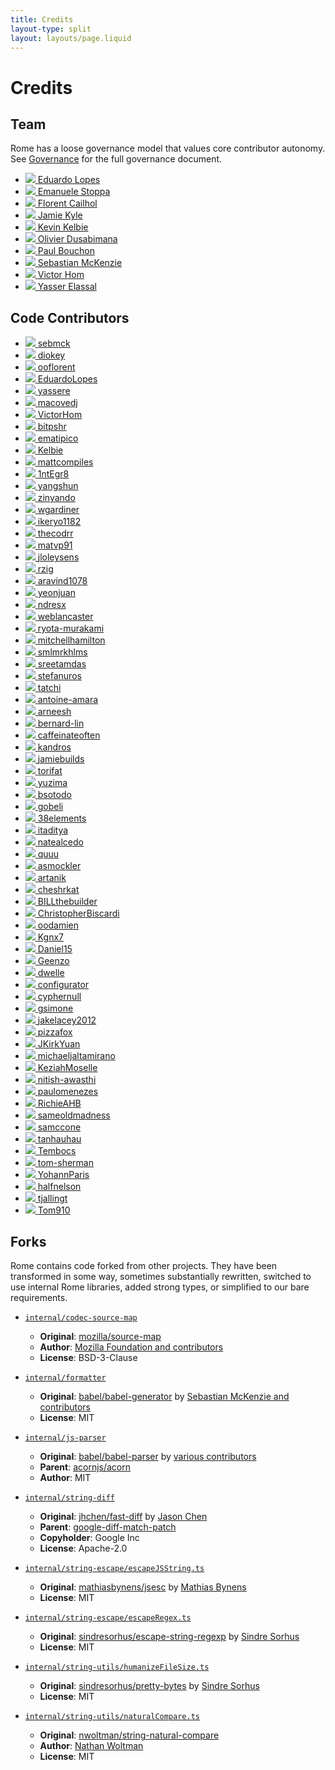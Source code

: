 ```yaml
---
title: Credits
layout-type: split
layout: layouts/page.liquid
---
```


# Credits

## Team

Rome has a loose governance model that values core contributor autonomy. See [Governance](https://github.com/romefrontend/rome/blob/main/GOVERNANCE.md) for the full governance document.

<ul class="team-list">
	<li>
		<a href="https://github.com/EduardoLopes">
			<img src="https://github.com/EduardoLopes.png?s=176">
			<span>Eduardo Lopes</span>
		</a>
	</li>
	<li>
		<a href="https://github.com/ematipico">
			<img src="https://github.com/ematipico.png?s=176">
			<span>Emanuele Stoppa</span>
		</a>
	</li>
	<li>
		<a href="https://github.com/ooflorent">
			<img src="https://github.com/ooflorent.png?s=176">
			<span>Florent Cailhol</span>
		</a>
	</li>
	<li>
		<a href="https://github.com/jamiebuilds">
			<img src="https://github.com/jamiebuilds.png?s=176">
			<span>Jamie Kyle</span>
		</a>
	</li>
	<li>
		<a href="https://github.com/Kelbie">
			<img src="https://github.com/Kelbie.png?s=176">
			<span>Kevin Kelbie</span>
		</a>
	</li>
	<li>
		<a href="https://github.com/diokey">
			<img src="https://github.com/diokey.png?s=176">
			<span>Olivier Dusabimana</span>
		</a>
	</li>
	<li>
		<a href="https://github.com/bitpshr">
			<img src="https://github.com/bitpshr.png?s=176">
			<span>Paul Bouchon</span>
		</a>
	</li>
	<li>
		<a href="https://github.com/sebmck">
			<img src="https://github.com/sebmck.png?s=176">
			<span>Sebastian McKenzie</span>
		</a>
	</li>
	<li>
		<a href="https://github.com/VictorHom">
			<img src="https://github.com/VictorHom.png?s=176">
			<span>Victor Hom</span>
		</a>
	</li>
	<li>
		<a href="https://github.com/yassere">
			<img src="https://github.com/yassere.png?s=176">
			<span>Yasser Elassal</span>
		</a>
	</li>
</ul>

## Code Contributors

<!-- GENERATED:START(hash:53ae98715692d1579bca3e207d515958633010dd,id:main) Everything below is automatically generated. DO NOT MODIFY. Run `./rome run scripts/update-contributor-credits` to update. -->
<ul class="team-list credits">
<li><a href="https://github.com/romefrontend/rome/commits?author=sebmck">
<img src="https://avatars0.githubusercontent.com/u/853712?v=4">
<span>sebmck</span>
</a></li>
<li><a href="https://github.com/romefrontend/rome/commits?author=diokey">
<img src="https://avatars3.githubusercontent.com/u/5262527?v=4">
<span>diokey</span>
</a></li>
<li><a href="https://github.com/romefrontend/rome/commits?author=ooflorent">
<img src="https://avatars0.githubusercontent.com/u/168498?v=4">
<span>ooflorent</span>
</a></li>
<li><a href="https://github.com/romefrontend/rome/commits?author=EduardoLopes">
<img src="https://avatars0.githubusercontent.com/u/1084297?v=4">
<span>EduardoLopes</span>
</a></li>
<li><a href="https://github.com/romefrontend/rome/commits?author=yassere">
<img src="https://avatars3.githubusercontent.com/u/7271639?v=4">
<span>yassere</span>
</a></li>
<li><a href="https://github.com/romefrontend/rome/commits?author=macovedj">
<img src="https://avatars3.githubusercontent.com/u/20097860?v=4">
<span>macovedj</span>
</a></li>
<li><a href="https://github.com/romefrontend/rome/commits?author=VictorHom">
<img src="https://avatars1.githubusercontent.com/u/3211873?v=4">
<span>VictorHom</span>
</a></li>
<li><a href="https://github.com/romefrontend/rome/commits?author=bitpshr">
<img src="https://avatars1.githubusercontent.com/u/334586?v=4">
<span>bitpshr</span>
</a></li>
<li><a href="https://github.com/romefrontend/rome/commits?author=ematipico">
<img src="https://avatars3.githubusercontent.com/u/602478?v=4">
<span>ematipico</span>
</a></li>
<li><a href="https://github.com/romefrontend/rome/commits?author=Kelbie">
<img src="https://avatars0.githubusercontent.com/u/19197564?v=4">
<span>Kelbie</span>
</a></li>
<li><a href="https://github.com/romefrontend/rome/commits?author=mattcompiles">
<img src="https://avatars1.githubusercontent.com/u/8802980?v=4">
<span>mattcompiles</span>
</a></li>
<li><a href="https://github.com/romefrontend/rome/commits?author=1ntEgr8">
<img src="https://avatars2.githubusercontent.com/u/40111357?v=4">
<span>1ntEgr8</span>
</a></li>
<li><a href="https://github.com/romefrontend/rome/commits?author=yangshun">
<img src="https://avatars3.githubusercontent.com/u/1315101?v=4">
<span>yangshun</span>
</a></li>
<li><a href="https://github.com/romefrontend/rome/commits?author=zinyando">
<img src="https://avatars2.githubusercontent.com/u/806774?v=4">
<span>zinyando</span>
</a></li>
<li><a href="https://github.com/romefrontend/rome/commits?author=wgardiner">
<img src="https://avatars2.githubusercontent.com/u/4764564?v=4">
<span>wgardiner</span>
</a></li>
<li><a href="https://github.com/romefrontend/rome/commits?author=ikeryo1182">
<img src="https://avatars3.githubusercontent.com/u/29964919?v=4">
<span>ikeryo1182</span>
</a></li>
<li><a href="https://github.com/romefrontend/rome/commits?author=thecodrr">
<img src="https://avatars1.githubusercontent.com/u/7473959?v=4">
<span>thecodrr</span>
</a></li>
<li><a href="https://github.com/romefrontend/rome/commits?author=matvp91">
<img src="https://avatars3.githubusercontent.com/u/12699796?v=4">
<span>matvp91</span>
</a></li>
<li><a href="https://github.com/romefrontend/rome/commits?author=jloleysens">
<img src="https://avatars3.githubusercontent.com/u/8155004?v=4">
<span>jloleysens</span>
</a></li>
<li><a href="https://github.com/romefrontend/rome/commits?author=rzig">
<img src="https://avatars1.githubusercontent.com/u/16417432?v=4">
<span>rzig</span>
</a></li>
<li><a href="https://github.com/romefrontend/rome/commits?author=aravind1078">
<img src="https://avatars1.githubusercontent.com/u/22080780?v=4">
<span>aravind1078</span>
</a></li>
<li><a href="https://github.com/romefrontend/rome/commits?author=yeonjuan">
<img src="https://avatars3.githubusercontent.com/u/41323220?v=4">
<span>yeonjuan</span>
</a></li>
<li><a href="https://github.com/romefrontend/rome/commits?author=ndresx">
<img src="https://avatars0.githubusercontent.com/u/27507295?v=4">
<span>ndresx</span>
</a></li>
<li><a href="https://github.com/romefrontend/rome/commits?author=weblancaster">
<img src="https://avatars1.githubusercontent.com/u/549394?v=4">
<span>weblancaster</span>
</a></li>
<li><a href="https://github.com/romefrontend/rome/commits?author=ryota-murakami">
<img src="https://avatars2.githubusercontent.com/u/5501268?v=4">
<span>ryota-murakami</span>
</a></li>
<li><a href="https://github.com/romefrontend/rome/commits?author=mitchellhamilton">
<img src="https://avatars1.githubusercontent.com/u/11481355?v=4">
<span>mitchellhamilton</span>
</a></li>
<li><a href="https://github.com/romefrontend/rome/commits?author=smlmrkhlms">
<img src="https://avatars3.githubusercontent.com/u/5240571?v=4">
<span>smlmrkhlms</span>
</a></li>
<li><a href="https://github.com/romefrontend/rome/commits?author=sreetamdas">
<img src="https://avatars3.githubusercontent.com/u/11270438?v=4">
<span>sreetamdas</span>
</a></li>
<li><a href="https://github.com/romefrontend/rome/commits?author=stefanuros">
<img src="https://avatars3.githubusercontent.com/u/25876628?v=4">
<span>stefanuros</span>
</a></li>
<li><a href="https://github.com/romefrontend/rome/commits?author=tatchi">
<img src="https://avatars2.githubusercontent.com/u/5595092?v=4">
<span>tatchi</span>
</a></li>
<li><a href="https://github.com/romefrontend/rome/commits?author=antoine-amara">
<img src="https://avatars2.githubusercontent.com/u/10661789?v=4">
<span>antoine-amara</span>
</a></li>
<li><a href="https://github.com/romefrontend/rome/commits?author=arneesh">
<img src="https://avatars1.githubusercontent.com/u/44923038?v=4">
<span>arneesh</span>
</a></li>
<li><a href="https://github.com/romefrontend/rome/commits?author=bernard-lin">
<img src="https://avatars0.githubusercontent.com/u/16327281?v=4">
<span>bernard-lin</span>
</a></li>
<li><a href="https://github.com/romefrontend/rome/commits?author=caffeinateoften">
<img src="https://avatars2.githubusercontent.com/u/66340669?v=4">
<span>caffeinateoften</span>
</a></li>
<li><a href="https://github.com/romefrontend/rome/commits?author=kandros">
<img src="https://avatars0.githubusercontent.com/u/4562878?v=4">
<span>kandros</span>
</a></li>
<li><a href="https://github.com/romefrontend/rome/commits?author=jamiebuilds">
<img src="https://avatars0.githubusercontent.com/u/952783?v=4">
<span>jamiebuilds</span>
</a></li>
<li><a href="https://github.com/romefrontend/rome/commits?author=torifat">
<img src="https://avatars2.githubusercontent.com/u/208544?v=4">
<span>torifat</span>
</a></li>
<li><a href="https://github.com/romefrontend/rome/commits?author=yuzima">
<img src="https://avatars2.githubusercontent.com/u/6914393?v=4">
<span>yuzima</span>
</a></li>
<li><a href="https://github.com/romefrontend/rome/commits?author=bsotodo">
<img src="https://avatars2.githubusercontent.com/u/10819833?v=4">
<span>bsotodo</span>
</a></li>
<li><a href="https://github.com/romefrontend/rome/commits?author=gobeli">
<img src="https://avatars2.githubusercontent.com/u/12260492?v=4">
<span>gobeli</span>
</a></li>
<li><a href="https://github.com/romefrontend/rome/commits?author=38elements">
<img src="https://avatars3.githubusercontent.com/u/2399132?v=4">
<span>38elements</span>
</a></li>
<li><a href="https://github.com/romefrontend/rome/commits?author=itaditya">
<img src="https://avatars1.githubusercontent.com/u/15871340?v=4">
<span>itaditya</span>
</a></li>
<li><a href="https://github.com/romefrontend/rome/commits?author=natealcedo">
<img src="https://avatars0.githubusercontent.com/u/18214059?v=4">
<span>natealcedo</span>
</a></li>
<li><a href="https://github.com/romefrontend/rome/commits?author=quuu">
<img src="https://avatars0.githubusercontent.com/u/32676955?v=4">
<span>quuu</span>
</a></li>
<li><a href="https://github.com/romefrontend/rome/commits?author=asmockler">
<img src="https://avatars0.githubusercontent.com/u/4712675?v=4">
<span>asmockler</span>
</a></li>
<li><a href="https://github.com/romefrontend/rome/commits?author=artanik">
<img src="https://avatars2.githubusercontent.com/u/1444178?v=4">
<span>artanik</span>
</a></li>
<li><a href="https://github.com/romefrontend/rome/commits?author=cheshrkat">
<img src="https://avatars2.githubusercontent.com/u/307712?v=4">
<span>cheshrkat</span>
</a></li>
<li><a href="https://github.com/romefrontend/rome/commits?author=BILLthebuilder">
<img src="https://avatars1.githubusercontent.com/u/24655101?v=4">
<span>BILLthebuilder</span>
</a></li>
<li><a href="https://github.com/romefrontend/rome/commits?author=ChristopherBiscardi">
<img src="https://avatars1.githubusercontent.com/u/551247?v=4">
<span>ChristopherBiscardi</span>
</a></li>
<li><a href="https://github.com/romefrontend/rome/commits?author=oodamien">
<img src="https://avatars1.githubusercontent.com/u/487067?v=4">
<span>oodamien</span>
</a></li>
<li><a href="https://github.com/romefrontend/rome/commits?author=Kgnx7">
<img src="https://avatars1.githubusercontent.com/u/28836290?v=4">
<span>Kgnx7</span>
</a></li>
<li><a href="https://github.com/romefrontend/rome/commits?author=Daniel15">
<img src="https://avatars2.githubusercontent.com/u/91933?v=4">
<span>Daniel15</span>
</a></li>
<li><a href="https://github.com/romefrontend/rome/commits?author=Geenzo">
<img src="https://avatars0.githubusercontent.com/u/6834228?v=4">
<span>Geenzo</span>
</a></li>
<li><a href="https://github.com/romefrontend/rome/commits?author=dwelle">
<img src="https://avatars2.githubusercontent.com/u/5153846?v=4">
<span>dwelle</span>
</a></li>
<li><a href="https://github.com/romefrontend/rome/commits?author=configurator">
<img src="https://avatars3.githubusercontent.com/u/671365?v=4">
<span>configurator</span>
</a></li>
<li><a href="https://github.com/romefrontend/rome/commits?author=cyphernull">
<img src="https://avatars1.githubusercontent.com/u/23122353?v=4">
<span>cyphernull</span>
</a></li>
<li><a href="https://github.com/romefrontend/rome/commits?author=gsimone">
<img src="https://avatars0.githubusercontent.com/u/1862172?v=4">
<span>gsimone</span>
</a></li>
<li><a href="https://github.com/romefrontend/rome/commits?author=jakelacey2012">
<img src="https://avatars0.githubusercontent.com/u/5159616?v=4">
<span>jakelacey2012</span>
</a></li>
<li><a href="https://github.com/romefrontend/rome/commits?author=pizzafox">
<img src="https://avatars2.githubusercontent.com/u/7608555?v=4">
<span>pizzafox</span>
</a></li>
<li><a href="https://github.com/romefrontend/rome/commits?author=JKirkYuan">
<img src="https://avatars3.githubusercontent.com/u/18089817?v=4">
<span>JKirkYuan</span>
</a></li>
<li><a href="https://github.com/romefrontend/rome/commits?author=michaeljaltamirano">
<img src="https://avatars1.githubusercontent.com/u/13544620?v=4">
<span>michaeljaltamirano</span>
</a></li>
<li><a href="https://github.com/romefrontend/rome/commits?author=KeziahMoselle">
<img src="https://avatars3.githubusercontent.com/u/9168097?v=4">
<span>KeziahMoselle</span>
</a></li>
<li><a href="https://github.com/romefrontend/rome/commits?author=nitish-awasthi">
<img src="https://avatars3.githubusercontent.com/u/61836272?v=4">
<span>nitish-awasthi</span>
</a></li>
<li><a href="https://github.com/romefrontend/rome/commits?author=paulomenezes">
<img src="https://avatars2.githubusercontent.com/u/10564179?v=4">
<span>paulomenezes</span>
</a></li>
<li><a href="https://github.com/romefrontend/rome/commits?author=RichieAHB">
<img src="https://avatars3.githubusercontent.com/u/1652187?v=4">
<span>RichieAHB</span>
</a></li>
<li><a href="https://github.com/romefrontend/rome/commits?author=sameoldmadness">
<img src="https://avatars2.githubusercontent.com/u/1537724?v=4">
<span>sameoldmadness</span>
</a></li>
<li><a href="https://github.com/romefrontend/rome/commits?author=samccone">
<img src="https://avatars3.githubusercontent.com/u/883126?v=4">
<span>samccone</span>
</a></li>
<li><a href="https://github.com/romefrontend/rome/commits?author=tanhauhau">
<img src="https://avatars1.githubusercontent.com/u/2338632?v=4">
<span>tanhauhau</span>
</a></li>
<li><a href="https://github.com/romefrontend/rome/commits?author=Tembocs">
<img src="https://avatars3.githubusercontent.com/u/10493606?v=4">
<span>Tembocs</span>
</a></li>
<li><a href="https://github.com/romefrontend/rome/commits?author=tom-sherman">
<img src="https://avatars1.githubusercontent.com/u/9257001?v=4">
<span>tom-sherman</span>
</a></li>
<li><a href="https://github.com/romefrontend/rome/commits?author=YohannParis">
<img src="https://avatars1.githubusercontent.com/u/636801?v=4">
<span>YohannParis</span>
</a></li>
<li><a href="https://github.com/romefrontend/rome/commits?author=halfnelson">
<img src="https://avatars2.githubusercontent.com/u/551284?v=4">
<span>halfnelson</span>
</a></li>
<li><a href="https://github.com/romefrontend/rome/commits?author=tjallingt">
<img src="https://avatars1.githubusercontent.com/u/5736783?v=4">
<span>tjallingt</span>
</a></li>
<li><a href="https://github.com/romefrontend/rome/commits?author=Tom910">
<img src="https://avatars1.githubusercontent.com/u/2185721?v=4">
<span>Tom910</span>
</a></li>
</ul>
<!-- GENERATED:END(id:main) -->

## Forks

Rome contains code forked from other projects. They have been transformed in some way, sometimes substantially rewritten, switched to use internal Rome libraries, added strong types, or simplified to our bare requirements.

- [`internal/codec-source-map`](https://github.com/romefrontend/rome/tree/main/internal/codec-source-map)
	- **Original**: [mozilla/source-map](https://github.com/mozilla/source-map)
	- **Author**: [Mozilla Foundation and contributors](https://foundation.mozilla.org/en/)
	- **License**: BSD-3-Clause

- [`internal/formatter`](https://github.com/romefrontend/rome/tree/main/internal/formatter)
	- **Original**: [babel/babel-generator](https://github.com/babel/babel/tree/main/packages/babel-generator) by [Sebastian McKenzie and contributors](https://twitter.com/sebmck)
	- **License**: MIT

- [`internal/js-parser`](https://github.com/romefrontend/rome/tree/main/internal/js-parser)
	- **Original**: [babel/babel-parser](https://github.com/babel/babel/tree/main/packages/babel-parser) by [various contributors](https://github.com/romefrontend/rome/tree/main/internal/js-parser/AUTHORS)
	- **Parent**: [acornjs/acorn](https://github.com/acornjs/acorn)
	- **Author**: MIT

- [`internal/string-diff`](https://github.com/romefrontend/rome/tree/main/internal/string-diff)
	- **Original**: [jhchen/fast-diff](https://github.com/jhchen/fast-diff) by [Jason Chen](https://github.com/jhchen)
	- **Parent**: [google-diff-match-patch](http://code.google.com/p/google-diff-match-patch/)
	- **Copyholder**: Google Inc
	- **License**: Apache-2.0

- [`internal/string-escape/escapeJSString.ts`](https://github.com/romefrontend/rome/tree/main/internal/string-escape/escapeJSString.ts)
	- **Original**: [mathiasbynens/jsesc](https://github.com/mathiasbynens/jsesc) by [Mathias Bynens](https://mathiasbynens.be/)
	- **License**: MIT

- [`internal/string-escape/escapeRegex.ts`](https://github.com/romefrontend/rome/tree/main/internal/string-escape/escapeRegex.ts)
	- **Original**: [sindresorhus/escape-string-regexp](https://github.com/sindresorhus/escape-string-regexp) by [Sindre Sorhus](https://sindresorhus.com)
	- **License**: MIT

- [`internal/string-utils/humanizeFileSize.ts`](https://github.com/romefrontend/rome/tree/main/internal/string-utils/humanizeFileSize.ts)
	- **Original**: [sindresorhus/pretty-bytes](https://github.com/sindresorhus/pretty-bytes) by [Sindre Sorhus](https://sindresorhus.com)
	- **License**: MIT

- [`internal/string-utils/naturalCompare.ts`](https://github.com/romefrontend/rome/tree/main/internal/string-utils/naturalCompare.ts)
	- **Original**: [nwoltman/string-natural-compare](https://github.com/nwoltman/string-natural-compare)
	- **Author**: [Nathan Woltman](https://github.com/nwoltman)
	- **License**: MIT
